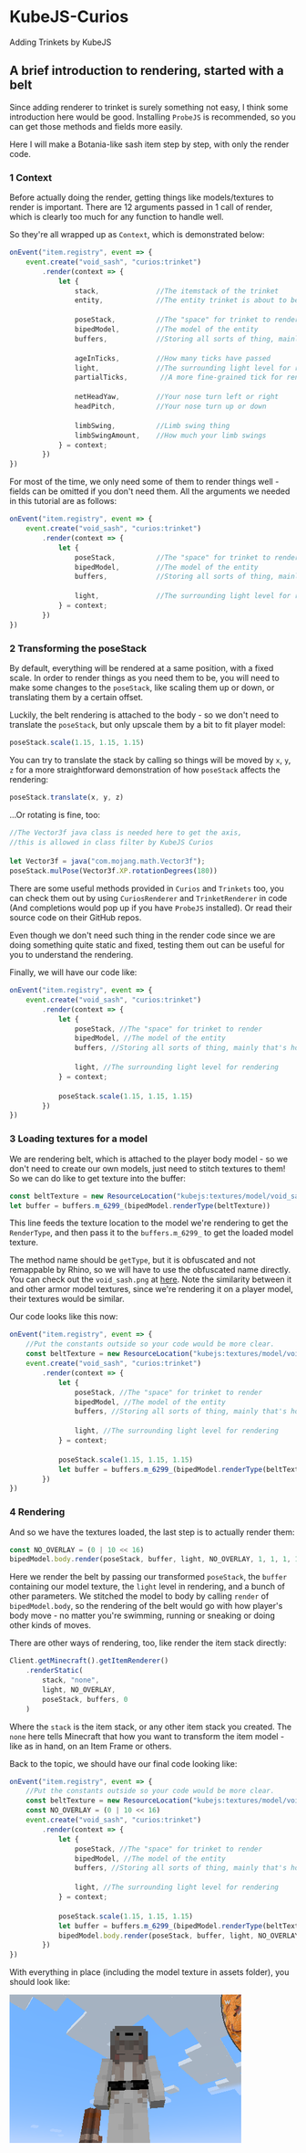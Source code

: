 # KubeJS-Curios

Adding Trinkets by KubeJS

## A brief introduction to rendering, started with a belt

Since adding renderer to trinket is surely something not easy, I think some introduction here would be good.
Installing `ProbeJS` is recommended, so you can get those methods and fields more easily.

Here I will make a Botania-like sash item step by step, with only the render code.

### 1 Context

Before actually doing the render, getting things like models/textures to render is important. There are 12 arguments
passed in 1 call of render, which is clearly too much for any function to handle well.

So they're all wrapped up as `Context`, which is demonstrated below:

```js
onEvent("item.registry", event => {
    event.create("void_sash", "curios:trinket")
        .render(context => {
            let {
                stack,              //The itemstack of the trinket
                entity,             //The entity trinket is about to be rendered on
                
                poseStack,          //The "space" for trinket to render
                bipedModel,         //The model of the entity
                buffers,            //Storing all sorts of thing, mainly that's how you load texture
               
                ageInTicks,         //How many ticks have passed
                light,              //The surrounding light level for rendering
                partialTicks,        //A more fine-grained tick for rendering
                
                netHeadYaw,         //Your nose turn left or right
                headPitch,          //Your nose turn up or down

                limbSwing,          //Limb swing thing
                limbSwingAmount,    //How much your limb swings
            } = context;
        })
})
```

For most of the time, we only need some of them to render things well - fields can be omitted if you don't need them.
All the arguments we needed in this tutorial are as follows:

```js
onEvent("item.registry", event => {
    event.create("void_sash", "curios:trinket")
        .render(context => {
            let { 
                poseStack,          //The "space" for trinket to render
                bipedModel,         //The model of the entity
                buffers,            //Storing all sorts of thing, mainly that's how you load texture

                light,              //The surrounding light level for rendering
            } = context;
        })
})
```

### 2 Transforming the poseStack

By default, everything will be rendered at a same position, with a fixed scale. In order to render things as you need
them to be, you will need to make some changes to the `poseStack`, like scaling them up or down, or translating them by
a certain offset.

Luckily, the belt rendering is attached to the body - so we don't need to translate the `poseStack`, but only upscale
them by a bit to fit player model:

```js
poseStack.scale(1.15, 1.15, 1.15)
```

You can try to translate the stack by calling so things will be moved by `x`, `y`, `z` for a more straightforward
demonstration of how `poseStack` affects the rendering:

```js
poseStack.translate(x, y, z)
```

...Or rotating is fine, too:

```js
//The Vector3f java class is needed here to get the axis, 
//this is allowed in class filter by KubeJS Curios

let Vector3f = java("com.mojang.math.Vector3f");
poseStack.mulPose(Vector3f.XP.rotationDegrees(180))
```

There are some useful methods provided in `Curios` and `Trinkets` too, you can check them out by using `CuriosRenderer`
and `TrinketRenderer` in code (And completions would pop up if you have `ProbeJS` installed). Or read their source code
on their GitHub repos.

Even though we don't need such thing in the render code since we are doing something quite static and fixed, testing
them out can be useful for you to understand the rendering.

Finally, we will have our code like:

```js
onEvent("item.registry", event => {
    event.create("void_sash", "curios:trinket")
        .render(context => {
            let {
                poseStack, //The "space" for trinket to render
                bipedModel, //The model of the entity
                buffers, //Storing all sorts of thing, mainly that's how you load texture

                light, //The surrounding light level for rendering
            } = context;

            poseStack.scale(1.15, 1.15, 1.15)
        })
})
```

### 3 Loading textures for a model

We are rendering belt, which is attached to the player body model - so we don't need to create our own models, just need
to stitch textures to them! So we can do like to get texture into the buffer:

```js
const beltTexture = new ResourceLocation("kubejs:textures/model/void_sash.png")
let buffer = buffers.m_6299_(bipedModel.renderType(beltTexture))
```

This line feeds the texture location to the model we're rendering to get the `RenderType`, and then pass it to
the `buffers.m_6299_` to get the loaded model texture.

The method name should be `getType`, but it is obfuscated and not remappable by Rhino, so we will have to use the
obfuscated name directly. You can check out the `void_sash.png` at [here](examples/void_sash.png). Note the similarity
between it and other armor model textures, since we're rendering it on a player model, their textures would be similar.

Our code looks like this now:

```js
onEvent("item.registry", event => {
    //Put the constants outside so your code would be more clear.
    const beltTexture = new ResourceLocation("kubejs:textures/model/void_sash.png")
    event.create("void_sash", "curios:trinket")
        .render(context => {
            let {
                poseStack, //The "space" for trinket to render
                bipedModel, //The model of the entity
                buffers, //Storing all sorts of thing, mainly that's how you load texture

                light, //The surrounding light level for rendering
            } = context;

            poseStack.scale(1.15, 1.15, 1.15)
            let buffer = buffers.m_6299_(bipedModel.renderType(beltTexture))
        })
})
```

### 4 Rendering

And so we have the textures loaded, the last step is to actually render them:

```js
const NO_OVERLAY = (0 | 10 << 16)
bipedModel.body.render(poseStack, buffer, light, NO_OVERLAY, 1, 1, 1, 1)
```

Here we render the belt by passing our transformed `poseStack`, the `buffer` containing our model texture, the `light`
level in rendering, and a bunch of other parameters. We stitched the model to body by calling `render`
of `bipedModel.body`, so the rendering of the belt would go with how player's body move - no matter you're swimming,
running or sneaking or doing other kinds of moves.

There are other ways of rendering, too, like render the item stack directly:

```js
Client.getMinecraft().getItemRenderer()
    .renderStatic(
        stack, "none",
        light, NO_OVERLAY,
        poseStack, buffers, 0
    )
```

Where the `stack` is the item stack, or any other item stack you created. The `none` here tells Minecraft that how you
want to transform the item model - like as in hand, on an Item Frame or others.

Back to the topic, we should have our final code looking like:

```js
onEvent("item.registry", event => {
    //Put the constants outside so your code would be more clear.
    const beltTexture = new ResourceLocation("kubejs:textures/model/void_sash.png")
    const NO_OVERLAY = (0 | 10 << 16)
    event.create("void_sash", "curios:trinket")
        .render(context => {
            let {
                poseStack, //The "space" for trinket to render
                bipedModel, //The model of the entity
                buffers, //Storing all sorts of thing, mainly that's how you load texture

                light, //The surrounding light level for rendering
            } = context;

            poseStack.scale(1.15, 1.15, 1.15)
            let buffer = buffers.m_6299_(bipedModel.renderType(beltTexture))
            bipedModel.body.render(poseStack, buffer, light, NO_OVERLAY, 1, 1, 1, 1)
        })
})
```

With everything in place (including the model texture in assets folder), you should look like:

![image](examples/render.png)
